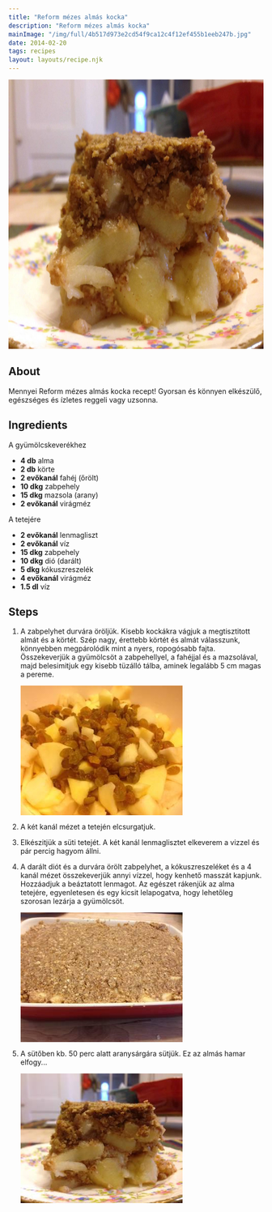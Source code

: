 ```yaml
---
title: "Reform mézes almás kocka"
description: "Reform mézes almás kocka"
mainImage: "/img/full/4b517d973e2cd54f9ca12c4f12ef455b1eeb247b.jpg"
date: 2014-02-20
tags: recipes
layout: layouts/recipe.njk
---
```

                        
<p align="center"><a href="https://cookpad.com/hu/receptek/1924017-reform-mezes-almas-kocka" rel="Recipe source page"><img width="751" height="532" src="/img/full/4b517d973e2cd54f9ca12c4f12ef455b1eeb247b.jpg"/></a></p>

## About
Mennyei Reform mézes almás kocka recept! Gyorsan és könnyen elkészülő, egészséges és ízletes reggeli vagy uzsonna. 

>  

## Ingredients

A gyümölcskeverékhez
* **4 db** alma
* **2 db** körte
* **2 evőkanál** fahéj (őrölt)
* **10 dkg** zabpehely
* **15 dkg** mazsola (arany)
* **2 evőkanál** virágméz

A tetejére
* **2 evőkanál** lenmagliszt
* **2 evőkanál** víz
* **15 dkg** zabpehely
* **10 dkg** dió (darált)
* **5 dkg** kókuszreszelék
* **4 evőkanál** virágméz
* **1.5 dl** víz

## Steps

1. A zabpelyhet durvára öröljük. Kisebb kockákra vágjuk a megtisztitott almát és a körtét. Szép nagy, érettebb körtét és almát válasszunk, könnyebben megpárolódik mint a nyers, ropogósabb fajta. Összekeverjük a gyümölcsöt a zabpehellyel, a fahéjjal és a mazsolával, majd belesimitjuk egy kisebb tüzálló tálba, aminek legalább 5 cm magas a pereme.
 
    <p><img width="320" height="256" align="left" src="/img/full/cac923c9c2e65c0f8c736ef5ceb863fafbe04fb3.jpg"/></p><div style="clear: both"/>

2. A két kanál mézet a tetején elcsurgatjuk.
 
    <div style="clear: both"/>

3. Elkészitjük a süti tetejét. A két kanál lenmaglisztet elkeverem a vizzel és pár percig hagyom állni.
 
    <div style="clear: both"/>

4. A darált diót és a durvára örölt zabpelyhet, a kókuszreszeléket és a 4 kanál mézet összekeverjük annyi vízzel, hogy kenhető masszát kapjunk. Hozzáadjuk a beáztatott lenmagot. Az egészet rákenjük az alma tetejére, egyenletesen és egy kicsit lelapogatva, hogy lehetőleg szorosan lezárja a gyümölcsöt.
 
    <p><img width="320" height="256" align="left" src="/img/full/cd02d32f9b81bbd2407e19bdcc67879ded14af6a.jpg"/></p><div style="clear: both"/>

5. A sütőben kb. 50 perc alatt aranysárgára sütjük. Ez az almás hamar elfogy...
 
    <p><img width="320" height="256" align="left" src="/img/full/4315442a9bf04bea825d571351f02dd7e4f37a23.jpg"/></p><div style="clear: both"/>

